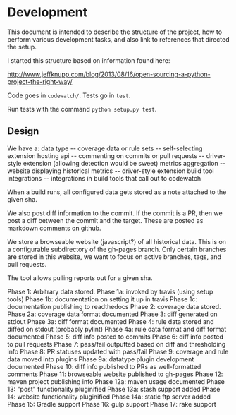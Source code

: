 Development
===========

This document is intended to describe the structure of the project, how to 
perform various development tasks, and also link to references that directed
the setup.

I started this structure based on information found here:

  http://www.jeffknupp.com/blog/2013/08/16/open-sourcing-a-python-project-the-right-way/

Code goes in ``codewatch/``. Tests go in ``test``. 

Run tests with the command ``python setup.py test``.


## Design

We have a:
  data type -- coverage data or rule sets -- self-selecting extension
  hosting api -- commenting on commits or pull requests -- driver-style extension (allowing detection would be sweet)
  metrics aggregation -- website displaying historical metrics -- driver-style extension
  build tool integrations -- integrations in build tools that call out to codewatch


When a build runs, all configured data gets stored as a note attached to the
given sha.

We also post diff information to the commit. If the commit is a PR, then we
post a diff between the commit and the target. These are posted as markdown
comments on github.

We store a browseable website (javascript?) of all historical data. This is on
a configurable subdirectory of the gh-pages branch. Only certain branches are
stored in this website, we want to focus on active branches, tags, and pull
requests.

The tool allows pulling reports out for a given sha.

Phase 1: Arbitrary data stored.
Phase 1a: invoked by travis (using setup tools)
Phase 1b: documentation on setting it up in travis
Phase 1c: documentation publishing to readthedocs
Phase 2: coverage data stored. 
Phase 2a: coverage data format documented
Phase 3: diff generated on stdout
Phase 3a: diff format documented
Phase 4: rule data stored and diffed on stdout (probably pylint)
Phase 4a: rule data format and diff format documented
Phase 5: diff info posted to commits
Phase 6: diff info posted to pull requests
Phase 7: pass/fail outputted based on diff and thresholding info
Phase 8: PR statuses updated with pass/fail 
Phase 9: coverage and rule data moved into plugins
Phase 9a: datatype plugin development documented
Phase 10: diff info published to PRs as well-formatted comments
Phase 11: browseable website published to gh-pages
Phase 12: maven project publishing info
Phase 12a: maven usage documented
Phase 13: "post" functionality pluginified
Phase 13a: stash support added
Phase 14: website functionality pluginified
Phase 14a: static ftp server added
Phase 15: Gradle support
Phase 16: gulp support
Phase 17: rake support

